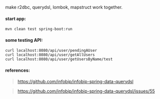 
make r2dbc, querydsl, lombok, mapstruct work together.

#### start app:

```
mvn clean test spring-boot:run
```

#### some testing API:

```
curl localhost:8080/api/user/pendingAUser
curl localhost:8080/api/user/getAllUsers
curl localhost:8080/api/user/getUsersByName/test
```

#### references:

> https://github.com/infobip/infobip-spring-data-querydsl

> https://github.com/infobip/infobip-spring-data-querydsl/issues/55
